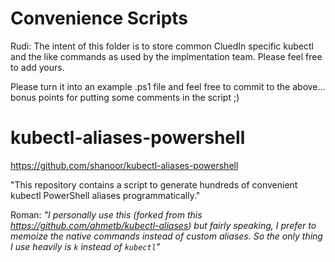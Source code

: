 # Convenience Scripts

Rudi: The intent of this folder is to store common CluedIn specific kubectl and the like commands as used by the implmentation team. Please feel free to add yours.

Please turn it into an example .ps1 file and feel free to commit to the above... bonus points for putting some comments in the script ;)

# kubectl-aliases-powershell
https://github.com/shanoor/kubectl-aliases-powershell

"This repository contains a script to generate hundreds of convenient kubectl PowerShell aliases programmatically."

Roman: *"I personally use this (forked from this https://github.com/ahmetb/kubectl-aliases) but fairly speaking, I prefer to memoize the native commands instead of custom aliases. So the only thing I use heavily is `k` instead of `kubectl`"*